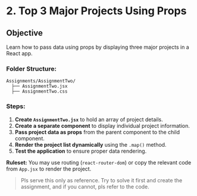 # 2. Top 3 Major Projects Using Props

## Objective

Learn how to pass data using props by displaying three major projects in a React app.

### Folder Structure:

```
Assignments/AssignmentTwo/
  ├── AssignmentTwo.jsx
  ├── AssignmentTwo.css
```

### Steps:

1. **Create `AssignmentTwo.jsx`** to hold an array of project details.
2. **Create a separate component** to display individual project information.
3. **Pass project data as props** from the parent component to the child component.
4. **Render the project list dynamically** using the `.map()` method.
5. **Test the application** to ensure proper data rendering.

**Ruleset:** You may use routing (`react-router-dom`) or copy the relevant code from `App.jsx` to render the project.

> Pls serve this only as reference. Try to solve it first and create the assignment, and if you cannot, pls refer to the code.

